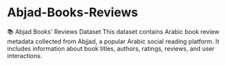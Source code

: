 # Abjad-Books-Reviews
📚 Abjad Books' Reviews Dataset This dataset contains Arabic book review metadata collected from Abjjad, a popular Arabic social reading platform. It includes information about book titles, authors, ratings, reviews, and user interactions.
